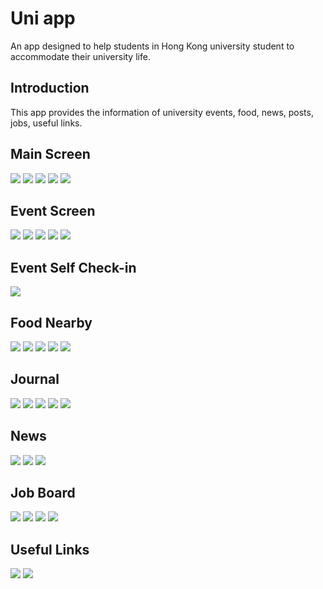 # Uni app

An app designed to help students in Hong Kong university student to accommodate their university life.

## Introduction

This app provides the information of university events, food, news, posts, jobs, useful links.

## Main Screen
![](screenshots/main.png)
![](screenshots/login1.png)
![](screenshots/home_user1.png)
![](screenshots/explore.png)
![](screenshots/message_user.png)


## Event Screen
![](screenshots/event_user1.png)
![](screenshots/event_user2.png)
![](screenshots/event_user3.png)
![](screenshots/event_user4.png)
![](screenshots/event_user5.png)

## Event Self Check-in
![](screenshots/self_checkin_user.png)

## Food Nearby
![](screenshots/food1.png)
![](screenshots/food2.png)
![](screenshots/food3.png)
![](screenshots/food4.png)
![](screenshots/food5.png)

## Journal
![](screenshots/journal1.png)
![](screenshots/journal2.png)
![](screenshots/journal3.png)
![](screenshots/journal4.png)
![](screenshots/journal5.png)


## News
![](screenshots/news1.png)
![](screenshots/news2.png)
![](screenshots/news3.png)

## Job Board
![](screenshots/job_user1.png)
![](screenshots/job_user2.png)
![](screenshots/job_user3.png)
![](screenshots/job_user4.png)

## Useful Links
![](screenshots/link1.png)
![](screenshots/link2.png)
